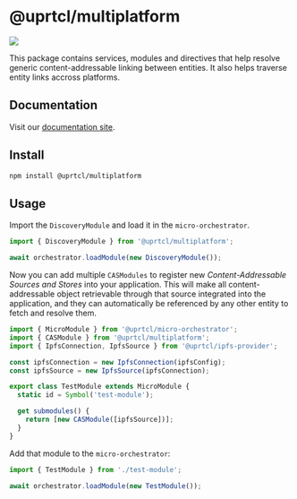 # @uprtcl/multiplatform

[![](https://img.shields.io/npm/v/@uprtcl/multiplatform)](https://www.npmjs.com/package/@uprtcl/multiplatform)

This package contains services, modules and directives that help resolve generic content-addressable linking between entities. It also helps traverse entity links accross platforms.

## Documentation

Visit our [documentation site](https://uprtcl.github.io/js-uprtcl).

## Install

```bash
npm install @uprtcl/multiplatform
```

## Usage

Import the `DiscoveryModule` and load it in the `micro-orchestrator`.

```ts
import { DiscoveryModule } from '@uprtcl/multiplatform';

await orchestrator.loadModule(new DiscoveryModule());
```

Now you can add multiple `CASModules` to register new _Content-Addressable Sources and Stores_ into your application. This will make all content-addressable object retrievable through that source integrated into the application, and they can automatically be referenced by any other entity to fetch and resolve them.

```ts
import { MicroModule } from '@uprtcl/micro-orchestrator';
import { CASModule } from '@uprtcl/multiplatform';
import { IpfsConnection, IpfsSource } from '@uprtcl/ipfs-provider';

const ipfsConnection = new IpfsConnection(ipfsConfig);
const ipfsSource = new IpfsSource(ipfsConnection);

export class TestModule extends MicroModule {
  static id = Symbol('test-module');

  get submodules() {
    return [new CASModule([ipfsSource])];
  }
}
```

Add that module to the `micro-orchestrator`:

```ts
import { TestModule } from './test-module';

await orchestrator.loadModule(new TestModule());
```
